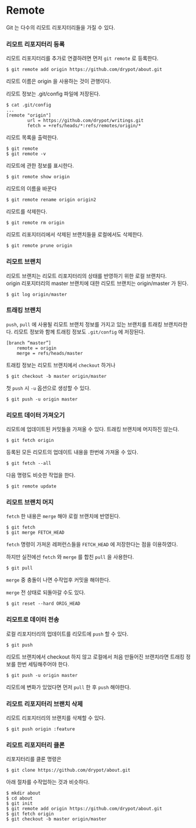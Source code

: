 # Remote

Git 는 다수의 리모트 리포지터리들을 가질 수 있다.

	
### 리모트 리포지터리 등록

리모트 리포지터리를 추가로 연결하려면 먼저 `git remote` 로 등록한다.

	$ git remote add origin https://github.com/drypot/about.git

리모트 이름은 origin 을 사용하는 것이 관행이다.

리모트 정보는 .git/config 파일에 저장된다.

	$ cat .git/config
	...
	[remote "origin"]
            url = https://github.com/drypot/writings.git
            fetch = +refs/heads/*:refs/remotes/origin/*

리모트 목록을 출력한다.

	$ git remote
	$ git remote -v

리모트에 관한 정보를 표시한다.

	$ git remote show origin

리모트의 이름을 바꾼다

	$ git remote rename origin origin2

리모트를 삭제한다.

	$ git remote rm origin

리모트 리포지터리에서 삭제된 브랜치들을 로컬에서도 삭제한다.

	$ git remote prune origin


### 리모트 브랜치

리모트 브랜치는 리모트 리포지터리의 상태를 반영하기 위한 로컬 브랜치다.  
origin 리포지터리의 master 브랜치에 대한 리모트 브랜치는 origin/master 가 된다.

	$ git log origin/master


### 트래킹 브랜치

`push`, `pull` 에 사용될 리모트 브랜치 정보를 가지고 있는 브랜치를 트래킹 브랜치라한다.
리모트 정보와 함께 트래킹 정보도 `.git/config` 에 저장된다.

	[branch “master”]
		remote = origin
		merge = refs/heads/master

트래킹 정보는 리모트 브랜치에서 `checkout` 하거나  

	$ git checkout -b master origin/master

첫 `push` 시 `-u` 옵션으로 생성할 수 있다.
 
    $ git push -u origin master


### 리모트 데이터 가져오기

리모트에 업데이트된 커밋들을 가져올 수 있다.
트래킹 브랜치에 머지하진 않는다.

	$ git fetch origin

등록된 모든 리모트의 업데이트 내용을 한번에 가져올 수 있다.

	$ git fetch --all

다음 명령도 비슷한 작업을 한다.

	$ git remote update


### 리모트 브랜치 머지

`fetch` 한 내용은 `merge` 해야 로컬 브랜치에 반영된다.

	$ git fetch
	$ git merge FETCH_HEAD

`fetch` 명령이 가져온 레퍼런스들을 `FETCH_HEAD` 에 저장한다는 점을 이용하였다.

하지만 실전에선 `fetch` 와 `merge` 를 합친 `pull` 을 사용한다.

	$ git pull

`merge` 중 충돌이 나면 수작업후 커밋을 해야한다.
 
`merge` 전 상태로 되돌아갈 수도 있다.

	$ git reset --hard ORIG_HEAD


### 리모트로 데이터 전송

로컬 리포지터리의 업데이트를 리모트에 `push` 할 수 있다.  

	$ git push

리모트 브랜치에서 checkout 하지 않고 로컬에서 처음 만들어진 브랜치라면 트래킹 정보를 한번 세팅해주어야 한다.

	$ git push -u origin master

리모트에 변화가 있었다면 먼저 `pull` 한 후 `push` 해야한다.


### 리모트 리포지터리 브랜치 삭제

리모트 리포지터리의 브랜치를 삭제할 수 있다.

	$ git push origin :feature


### 리모트 리포지터리 클론 

리포지터리를 클론 명령은

	$ git clone https://github.com/drypot/about.git

아래 절차를 수작업하는 것과 비슷하다.

	$ mkdir about
	$ cd about
	$ git init
	$ git remote add origin https://github.com/drypot/about.git
	$ git fetch origin
	$ git checkout -b master origin/master
